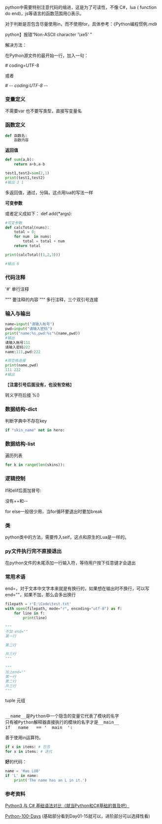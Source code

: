 python中需要特别注意代码的缩进，这是为了可读性，不像 C#，lua ( function do end)，js等语言的函数范围用{}表示。

对于判断是否包含尽量使用in，而不使用for，具体参考：《Python编程惯例.md》

python】报错“Non-ASCII character '\xe5' ”

解决方法：

在Python源文件的最开始一行，加入一句：

\# coding=UTF-8

或者

\# -*- coding:UTF-8 -*-



### 变量定义

不需要var 也不要写类型，直接写变量名

### 函数定义

```python
def 函数名:
	函数内容
```

**返回值**

```python
def sum(a,b):
    return a+b,a-b

test1,test2=sum(2,1)
print(test1,test2)
#输出 3 1
```

多返回值，通过，分隔，这点用lua的写法一样

**可变参数**

或者定义成如下： def add(*args):

```python
#可变参数
def calcTotal(nums):
    total = 0;
    for num  in nums:
        total = total + num
    return total

print(calcTotal((1,2,3)))

#输出 6
```



### 代码注释

'#' 单行注释

""" 要注释的内容 “”“  多行注释，三个双引号连接



### 输入与输出

```python
name=input("请输入帐号")
pwd=input("请输入密码")
print("name:%s,pwd:%s"%(name,pwd))
#输出
请输入帐号111
请输入密码222
name:111,pwd:222

#用空格连接
print(name,pwd)
111 222
#输出
```

【**注意引号后面没有，也没有空格**】

转义字符后接 %()

### 数据结构-dict 

判断字典中不存在key

```python
if "skin_name" not in hero:
```

### 数据结构-list

遍历列表

```python
for k in range(len(skins)):
```

### 逻辑控制

If和elif后面加冒号:

没有++和--



for else一般很少用，当for循环要退出时要加break

### 类

python类中的方法，需要传入self，这点和原生的Lua是一样的。

### py文件执行完不直接退出

在python文件的未尾添加一行输入符，等待用户按下任意键才会退出



### 常用术语

end=，对于文本中文字本来就是有换行的，如果想在输出时不换行，可以写end=""，如果不加，那么会多出换行

```python
filepath = r'E:\Code\test.txt'
with open(filepath, mode="r", encoding="utf-8") as f:
    for line in f:
        print(line)

"""
不加 end=""
第一行

第二行

共三行
"""

"""
加上end=""
第一行
第二行
共三行
"""
```







tuple 元组 

<pre> 
__name__是Python中一个隐含的变量它代表了模块的名字
只有被Python解释器直接执行的模块的名字才是__main__
if __name__ == '__main__':
</pre>


善于使用in运算符。

```Python
if x in items: # 包含
for x in items: # 迭代
```

**好**的代码：

```Python
name = 'Hao LUO'
if 'L' in name:
    print('The name has an L in it.')
```



### 参考资料

[Python3 与 C# 基础语法对比（就当Python和C#基础的普及吧）](https://www.cnblogs.com/dotnetcrazy/p/9102030.html)

[Python-100-Days](https://github.com/jackfrued/Python-100-Days)     (基础部分看到Day01-15就可以，进阶部分可以选择性看)